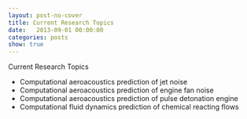 ```yaml
---
layout: post-no-cover
title: Current Research Topics
date:   2013-09-01 00:00:00
categories: posts
show: true
---
```



Current Research Topics

* Computational aeroacoustics prediction of jet noise
* Computational aeroacoustics prediction of engine fan noise
* Computational aeroacoustics prediction of pulse detonation engine
* Computational fluid dynamics prediction of chemical reacting flows
